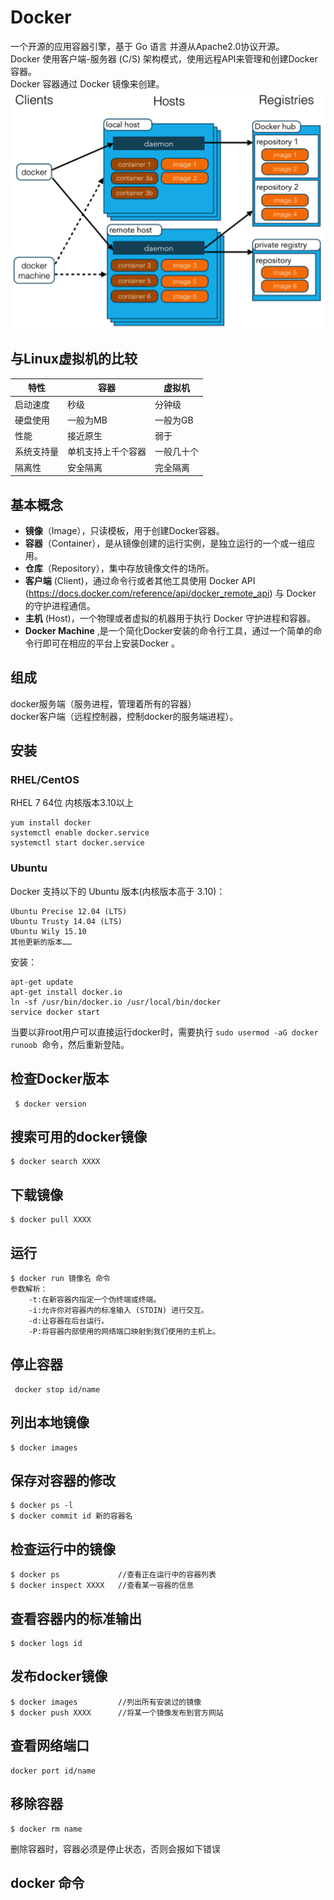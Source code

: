 # Docker

一个开源的应用容器引擎，基于 Go 语言 并遵从Apache2.0协议开源。  
Docker 使用客户端-服务器 (C/S) 架构模式，使用远程API来管理和创建Docker容器。  
Docker 容器通过 Docker 镜像来创建。
![](../../Image/a/ab.png)

## 与Linux虚拟机的比较

| 特性 | 容器 | 虚拟机 |
|----|----|-----|
| 启动速度 | 秒级 | 分钟级 |
| 硬盘使用 | 一般为MB | 一般为GB |
| 性能 | 接近原生 | 弱于 |
| 系统支持量 | 单机支持上千个容器 | 一般几十个 |
| 隔离性 | 安全隔离 | 完全隔离 |

## 基本概念

* **镜像**（Image），只读模板，用于创建Docker容器。
* **容器**（Container），是从镜像创建的运行实例，是独立运行的一个或一组应用。
* **仓库**（Repository），集中存放镜像文件的场所。
* **客户端** (Client)，通过命令行或者其他工具使用 Docker API (https://docs.docker.com/reference/api/docker_remote_api) 与 Docker 的守护进程通信。
* **主机** (Host)，一个物理或者虚拟的机器用于执行 Docker 守护进程和容器。
* **Docker Machine** ,是一个简化Docker安装的命令行工具，通过一个简单的命令行即可在相应的平台上安装Docker 。

## 组成
docker服务端（服务进程，管理着所有的容器）  
docker客户端（远程控制器，控制docker的服务端进程）。

## 安装

### RHEL/CentOS
RHEL 7 64位 内核版本3.10以上

    yum install docker
    systemctl enable docker.service
    systemctl start docker.service

### Ubuntu
Docker 支持以下的 Ubuntu 版本(内核版本高于 3.10)：

    Ubuntu Precise 12.04 (LTS)
    Ubuntu Trusty 14.04 (LTS)
    Ubuntu Wily 15.10
    其他更新的版本……

安装：

    apt-get update
    apt-get install docker.io
    ln -sf /usr/bin/docker.io /usr/local/bin/docker
    service docker start

当要以非root用户可以直接运行docker时，需要执行 `sudo usermod -aG docker runoob `命令，然后重新登陆。

## 检查Docker版本
     $ docker version

## 搜索可用的docker镜像
    $ docker search XXXX

## 下载镜像
    $ docker pull XXXX

## 运行
    $ docker run 镜像名 命令
    参数解析：
        -t:在新容器内指定一个伪终端或终端。
        -i:允许你对容器内的标准输入 (STDIN) 进行交互。
        -d:让容器在后台运行。
        -P:将容器内部使用的网络端口映射到我们使用的主机上。

## 停止容器

     docker stop id/name

## 列出本地镜像
    $ docker images

## 保存对容器的修改

    $ docker ps -l
    $ docker commit id 新的容器名

## 检查运行中的镜像
    $ docker ps             //查看正在运行中的容器列表
    $ docker inspect XXXX   //查看某一容器的信息

## 查看容器内的标准输出
    $ docker logs id

## 发布docker镜像
    $ docker images         //列出所有安装过的镜像
    $ docker push XXXX      //将某一个镜像发布到官方网站

## 查看网络端口

    docker port id/name

## 移除容器

    $ docker rm name

删除容器时，容器必须是停止状态，否则会报如下错误

## docker 命令
